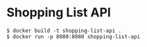 # Shopping List API


```
$ docker build -t shopping-list-api .
$ docker run -p 8080:8080 shopping-list-api
```
